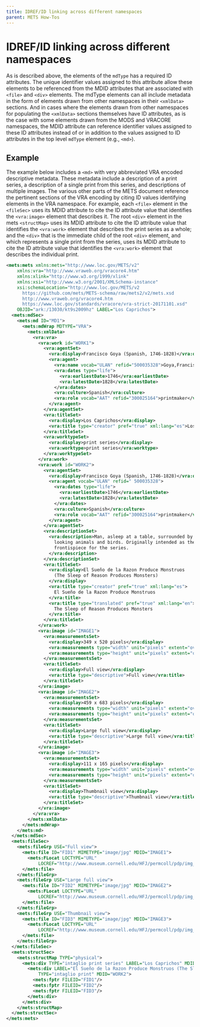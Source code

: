 ```yaml
---
title: IDREF/ID linking across different namespaces
parent: METS How-Tos
---
```

# IDREF/ID linking across different namespaces

As is described above, the elements of the `mdType` has a required ID attributes. The unique identifier values assigned to this attribute allow these elements to be referenced from the MDID attributes that are associated with `<file>` and `<div>` elements. The mdType elements can all include metadata in the form of elements drawn from other namespaces in their `<xmlData>` sections. And in cases where the elements drawn from other namespaces for populating the `<xmlData>` sections themselves have ID attributes, as is the case with some elements drawn from the MODS and VRACORE namespaces, the MDID attribute can reference identifier values assigned to these ID attributes instead of or in addition to the values assigned to ID attributes in the top level `mdType` element (e.g., `<md>`).

## Example

The example below includes a `<md>` with very abbreviated VRA encoded descriptive metadata. These metadata include a description of a print series, a description of a single print from this series, and descriptions of multiple images. The various other parts of the METS document reference the pertinent sections of the VRA encoding by citing ID values identifying elements in the VRA namespace. For example, each `<file>` element in the `<fileSec>` uses its MDID attribute to cite the ID attribute value that identifies the `<vra:image>` element that describes it. The root `<div>` element in the mets `<structMap>` uses its MDID attribute to cite the ID attribute value that identifies the `<vra:work>` element that describes the print series as a whole; and the `<div>` that is the immediate child of the root `<div>` element, and which represents a single print from the series, uses its MDID attribute to cite the ID attribute value that identifies the `<vra:work>` element that describes the individual print.

```xml
<mets:mets xmlns:mets="http://www.loc.gov/METS/v2"
    xmlns:vra="http://www.vraweb.org/vracore4.htm"
    xmlns:xlink="http://www.w3.org/1999/xlink"
    xmlns:xsi="http://www.w3.org/2001/XMLSchema-instance"
    xsi:schemaLocation="http://www.loc.gov/METS/v2
      https://github.com/mets/METS-schema/raw/mets2/v2/mets.xsd
      http://www.vraweb.org/vracore4.htm
      https://www.loc.gov/standards/vracore/vra-strict-20171101.xsd"
    OBJID="ark:/13030/kt9s2009hz" LABEL="Los Caprichos">
  <mets:mdSec>
    <mets:md ID="MD1">
      <mets:mdWrap MDTYPE="VRA">
        <mets:xmlData>
          <vra:vra>
            <vra:work id="WORK1">
              <vra:agentSet>
                <vra:display>Francisco Goya (Spanish, 1746-1828)</vra:display>
                <vra:agent>
                  <vra:name vocab="ULAN" refid="500035328">Goya,Francisco</vra:name>
                  <vra:dates type="life">
                    <vra:earliestDate>1746</vra:earliestDate>
                    <vra:latestDate>1828</vra:latestDate>
                  </vra:dates>
                  <vra:culture>Spanish</vra:culture>
                  <vra:role vocab="AAT" refid="300025164">printmaker</vra:role>
                </vra:agent>
              </vra:agentSet>
              <vra:titleSet>
                <vra:display>Los Caprichos</vra:display>
                <vra:title type="creator" pref="true" xml:lang="es">Los Caprichos</vra:title>
              </vra:titleSet>
              <vra:worktypeSet>
                <vra:display>print series</vra:display>
                <vra:worktype>print series</vra:worktype>
              </vra:worktypeSet>
            </vra:work>
            <vra:work id="WORK2">
              <vra:agentSet>
                <vra:display>Francisco Goya (Spanish, 1746-1828)</vra:display>
                <vra:agent vocab="ULAN" refid=" 500035328">
                  <vra:dates type="life">
                    <vra:earliestDate>1746</vra:earliestDate>
                    <vra:latestDate>1828</vra:latestDate>
                  </vra:dates>
                  <vra:culture>Spanish</vra:culture>
                  <vra:role vocab="AAT" refid="300025164">printmaker</vra:role>
                </vra:agent>
              </vra:agentSet>
              <vra:descriptionSet>
                <vra:description>Man, asleep at a table, surrounded by demonic-
                  looking animals and birds. Originally intended as the
                  frontispiece for the series.
                </vra:description>
              </vra:descriptionSet>
              <vra:titleSet>
                <vra:display>El Sueño de la Razon Produce Monstruos
                  (The Sleep of Reason Produces Monsters)
                </vra:display>
                <vra:title type="creator" pref="true" xml:lang="es">
                  El Sueño de la Razon Produce Monstruos
                </vra:title>
                <vra:title type="translated" pref="true" xml:lang="en">
                  The Sleep of Reason Produces Monsters
                </vra:title>
              </vra:titleSet>
            </vra:work>
            <vra:image id="IMAGE1">
              <vra:measurementsSet>
                <vra:display>349 x 520 pixels</vra:display>
                <vra:measurements type="width" unit="pixels" extent="overall">349</vra:measurements>
                <vra:measurements type="height" unit="pixels" extent="overall">520</vra:measurements>
              </vra:measurementsSet>
              <vra:titleSet>
                <vra:display>Full view</vra:display>
                <vra:title type="descriptive">Full view</vra:title>
              </vra:titleSet>
            </vra:image>
            <vra:image id="IMAGE2">
              <vra:measurementsSet>
                <vra:display>459 x 683 pixels</vra:display>
                <vra:measurements type="width" unit="pixels" extent="overall">459</vra:measurements>
                <vra:measurements type="height" unit="pixels" extent="overall">683</vra:measurements>
              </vra:measurementsSet>
              <vra:titleSet>
                <vra:display>Large full view</vra:display>
                <vra:title type="descriptive">Large full view</vra:title>
              </vra:titleSet>
            </vra:image>
            <vra:image id="IMAGE3">
              <vra:measurementsSet>
                <vra:display>111 x 165 pixels</vra:display>
                <vra:measurements type="width" unit="pixels" extent="overall">111</vra:measurements>
                <vra:measurements type="height" unit="pixels" extent="overall">165</vra:measurements>
              </vra:measurementsSet>
              <vra:titleSet>
                <vra:display>Thumbnail view</vra:display>
                <vra:title type="descriptive">Thumbnail view</vra:title>
              </vra:titleSet>
            </vra:image>
          </vra:vra>
        </mets:xmlData>
      </mets:mdWrap>
    </mets:md>
  </mets:mdSec>
  <mets:fileSec>
    <mets:fileGrp USE="Full view">
      <mets:file ID="FID1" MIMETYPE="image/jpg" MDID="IMAGE1">
        <mets:FLocat LOCTYPE="URL"
            LOCREF="http://www.museum.cornell.edu/HFJ/permcoll/pdp/img_pr/monstros_l.jpg"/>
      </mets:file>
    </mets:fileGrp>
    <mets:fileGrp USE="Large full view">
      <mets:file ID="FID2" MIMETYPE="image/jpg" MDID="IMAGE2">
        <mets:FLocat LOCTYPE="URL"
            LOCREF="http://www.museum.cornell.edu/HFJ/permcoll/pdp/img_pr/monstros_X.jpg"/>
      </mets:file>
    </mets:fileGrp>
    <mets:fileGrp USE="Thumbnail view">
      <mets:file ID="FID3" MIMETYPE="image/jpg" MDID="IMAGE3">
        <mets:FLocat LOCTYPE="URL"
            LOCREF="http://www.museum.cornell.edu/HFJ/permcoll/pdp/img_pr/monstros_s.jpg"/>
      </mets:file>
    </mets:fileGrp>
  </mets:fileSec>
  <mets:structSec>
    <mets:structMap TYPE="physical">
      <mets:div TYPE="intaglio print series" LABEL="Los Caprichos" MDID="WORK1">
        <mets:div LABEL="El Sueño de la Razon Produce Monstruos (The Sleep of Reason Produces Monsters)"
            TYPE="intaglio print" MDID="WORK2">
          <mets:fptr FILEID="FID1"/>
          <mets:fptr FILEID="FID2"/>
          <mets:fptr FILEID="FID3"/>
        </mets:div>
      </mets:div>
    </mets:structMap>
  </mets:structSec>
</mets:mets>
```
